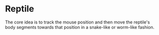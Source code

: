 # Reptile
The core idea is to track the mouse position and then move the reptile's body segments towards that position in a snake-like or worm-like fashion. 
